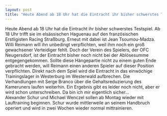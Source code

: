 ```yaml
---
layout: post
title: "Heute Abend ab 18 Uhr hat die Eintracht ihr bisher schwerstes Testspiel."
---
```


Heute Abend ab 18 Uhr hat die Eintracht ihr bisher schwerstes Testspiel. Ab 18 Uhr trifft sie im elsässischen Haguenau auf den französischen Erstligisten Racing Straßburg. Erneut mit dabei ist Jean Tsoumou-Madza. Willi Reimann will ihn unbedingt verpflichten, weil ihm noch ein groß gewachsener Verteidiger fehlt. Doch der Verein des Spielers, der OFC Neugersdorf, ist der Eintracht bisher noch nicht bei der Ablösesumme entgegengekommen. Sollte diese Hängepartie nicht zu einem guten Ende gebracht werden, will Reimann einen anderen Spieler auf dieser Position verpflichten. Direkt nach dem Spiel wird die Eintracht in das einwöchige Trainingslager in Westerburg im Westerwald aufbrechen. Die Verhandlungen mit Serge Branco über die Gehaltsreduzierung des Kameruners laufen weiterhin. Ein Ergebnis gibt es leider noch nicht, aber er wird schon unterschreiben. Da bin ich mir eigentlich sicher...  
Alexander Schur und Michael Wenczel sollen ab Montag wieder mit Lauftraining beginnen. Schur wurde mittlerweile an seinem Handbruch operiert und wird in zwei Wochen wieder normal mittrainieren.
